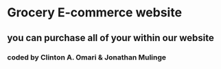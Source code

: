 # Grocery E-commerce website

## you can purchase all of your within our website

### coded by Clinton A. Omari & Jonathan Mulinge

